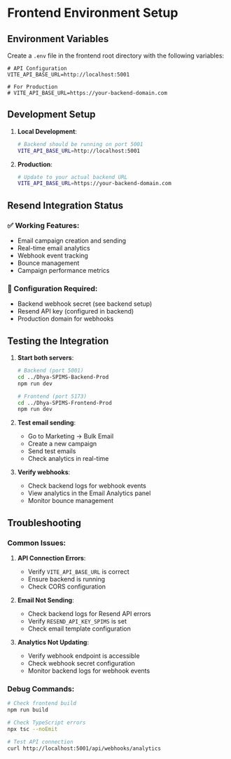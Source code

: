 # Frontend Environment Setup

## Environment Variables

Create a `.env` file in the frontend root directory with the following variables:

```env
# API Configuration
VITE_API_BASE_URL=http://localhost:5001

# For Production
# VITE_API_BASE_URL=https://your-backend-domain.com
```

## Development Setup

1. **Local Development**:
   ```bash
   # Backend should be running on port 5001
   VITE_API_BASE_URL=http://localhost:5001
   ```

2. **Production**:
   ```bash
   # Update to your actual backend URL
   VITE_API_BASE_URL=https://your-backend-domain.com
   ```

## Resend Integration Status

### ✅ Working Features:
- Email campaign creation and sending
- Real-time email analytics
- Webhook event tracking
- Bounce management
- Campaign performance metrics

### 🔧 Configuration Required:
- Backend webhook secret (see backend setup)
- Resend API key (configured in backend)
- Production domain for webhooks

## Testing the Integration

1. **Start both servers**:
   ```bash
   # Backend (port 5001)
   cd ../Dhya-SPIMS-Backend-Prod
   npm run dev

   # Frontend (port 5173)
   cd ../Dhya-SPIMS-Frontend-Prod
   npm run dev
   ```

2. **Test email sending**:
   - Go to Marketing → Bulk Email
   - Create a new campaign
   - Send test emails
   - Check analytics in real-time

3. **Verify webhooks**:
   - Check backend logs for webhook events
   - View analytics in the Email Analytics panel
   - Monitor bounce management

## Troubleshooting

### Common Issues:

1. **API Connection Errors**:
   - Verify `VITE_API_BASE_URL` is correct
   - Ensure backend is running
   - Check CORS configuration

2. **Email Not Sending**:
   - Check backend logs for Resend API errors
   - Verify `RESEND_API_KEY_SPIMS` is set
   - Check email template configuration

3. **Analytics Not Updating**:
   - Verify webhook endpoint is accessible
   - Check webhook secret configuration
   - Monitor backend logs for webhook events

### Debug Commands:

```bash
# Check frontend build
npm run build

# Check TypeScript errors
npx tsc --noEmit

# Test API connection
curl http://localhost:5001/api/webhooks/analytics
``` 